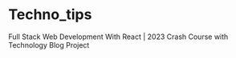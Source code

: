 # Techno_tips
Full Stack Web Development With React | 2023 Crash Course with Technology Blog Project
